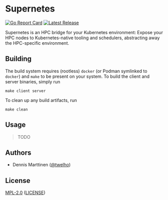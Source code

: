 # Supernetes

[![Go Report Card](https://goreportcard.com/badge/github.com/supernetes/supernetes)](https://goreportcard.com/report/github.com/supernetes/supernetes)
[![Latest Release](https://img.shields.io/github/v/release/supernetes/supernetes?sort=semver)](https://github.com/supernetes/supernetes/releases)

Supernetes is an HPC bridge for your Kubernetes environment: Expose your HPC nodes to Kubernetes-native tooling and schedulers, abstracting away the HPC-specific environment.

## Building

The build system requires (rootless) `docker` (or Podman symlinked to `docker`) and `make` to be present on your system. To build the client and server binaries, simply run

```shell
make client server
```

To clean up any build artifacts, run

```shell
make clean
```

## Usage

> TODO

## Authors

- Dennis Marttinen ([@twelho](https://github.com/twelho))

## License

[MPL-2.0](https://spdx.org/licenses/MPL-2.0.html) ([LICENSE](LICENSE))

